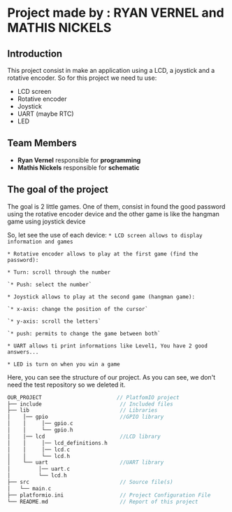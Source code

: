 # Project made by : RYAN VERNEL and MATHIS NICKELS

## Introduction
This project consist in make an application using a LCD, a joystick and a rotative encoder.
So for this project we need tu use:

* LCD screen
* Rotative encoder
* Joystick
* UART (maybe RTC)
* LED

## Team Members
* __Ryan Vernel__ responsible for __programming__
* __Mathis Nickels__ responsible for __schematic__

## The goal of the project
The goal is 2 little games. One of them, consist in found the good password using the rotative encoder device
and the other game is like the hangman game using joystick device

So, let see the use of each device:
`* LCD screen allows to display information and games`

`* Rotative encoder allows to play at the first game (find the password):`

`* Turn: scroll through the number` 

    `* Push: select the number`

`* Joystick allows to play at the second game (hangman game):`

    `* x-axis: change the position of the cursor`

    `* y-axis: scroll the letters`

    `* push: permits to change the game between both`

`* UART allows ti print informations like Level1, You have 2 good answers...`

`* LED is turn on when you win a game`

Here, you can see the structure of our project. As you can see, we don't need the test repository so we deleted it.
```c
OUR_PROJECT                        // PlatfomIO project
├── include                         // Included files
├── lib                             // Libraries
│    │── gpio                       //GPIO library
│    │     │── gpio.c
│    │     └── gpio.h
│    │── lcd                        //LCD library
│    │     │── lcd_definitions.h
│    │     │── lcd.c
│    │     └── lcd.h
│    └── uart                       //UART library
│         │── uart.c
│         └── lcd.h
├── src                             // Source file(s)
│   └── main.c
├── platformio.ini                  // Project Configuration File
└── README.md                       // Report of this project
```
